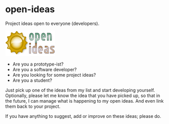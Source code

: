 # open-ideas
Project ideas open to everyone (developers).

![Logo](logo.png)

* Are you a prototype-ist?
* Are you a software developer?
* Are you looking for some project ideas?
* Are you a student?

Just pick up one of the ideas from my list and start developing yourself.
Optionally, please let me know the idea that you have picked up,
so that in the future, I can manage what is happening to my open ideas.
And even link them back to your project.

If you have anything to suggest, add or improve on these ideas; please do.
